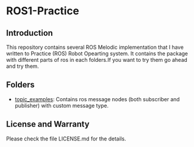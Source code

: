 # ROS1-Practice

## Introduction
This repository contains several ROS Melodic implementation that I have written to Practice (ROS) Robot Opearting system. It contains the package with different parts of ros in each folders.If you want to try them go ahead and try them.
## Folders
- [topic_examples](https://github.com/shriarul5273/ROS1-Practice/tree/main/topic_examples): Contains ros message nodes (both subscriber and publisher) with custom message type.
## License and Warranty
Please check the file LICENSE.md for the details.